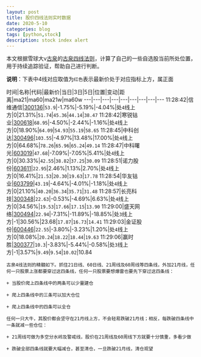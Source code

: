 ```yaml
---
layout: post
title: 股价四线法则实时数据
date: 2020-5-10
categories: blog
tags: [python,stock]
description: stock index alert
---
```



本文根据雪球大v[古泉](https://xueqiu.com/u/7148646888)的[古泉四线法则](https://xueqiu.com/7148646888/130498192)，计算了自己的一些自选股当前所处位置，用于持续追踪验证，帮助自己进行判断。

**说明**：下表中4线对应取值为`红色`表示最新价处于对应指标上方，属正面

时间|名称|代码|最新价|当日|3日|5日|位置|变动|距离|ma21|ma60|ma21w|ma60w
---|---|---|---|---|---|---|---|---
11:28:42|信维通信|[300136](https://xueqiu.com/S/SZ300136)|`53.9`|-1.75%|-5.19%|-4.04%|处`4`线上方|0|21.31%|`51.74`|`45.36`|`44.14`|`38.47`
11:28:42|寒锐钴业|[300618](https://xueqiu.com/S/SZ300618)|`68.95`|-4.50%|-2.44%|-1.16%|处`4`线上方|0|18.90%|`64.09`|`54.93`|`55.19`|`58.65`
11:28:45|中科创达|[300496](https://xueqiu.com/S/SZ300496)|`103.55`|-4.97%|13.48%|17.00%|处`4`线上方|0|64.68%|`78.26`|`65.96`|`65.24`|`49.14`
11:28:47|中科曙光|[603019](https://xueqiu.com/S/SH603019)|`47.68`|-7.09%|-7.05%|5.41%|处`4`线上方|0|30.33%|`42.55`|`38.82`|`37.25`|`30.09`
11:28:51|诺力股份|[603611](https://xueqiu.com/S/SH603611)|`22.95`|2.46%|1.13%|2.70%|处`4`线上方|0|16.41%|`21.53`|`20.30`|`19.63`|`17.78`
11:28:54|华友钴业|[603799](https://xueqiu.com/S/SH603799)|`43.19`|-4.64%|-4.01%|-1.18%|处`4`线上方|0|21.10%|`40.20`|`36.34`|`35.71`|`31.48`
11:28:57|长亮科技|[300348](https://xueqiu.com/S/SZ300348)|`22.63`|-0.53%|-4.69%|6.63%|处`4`线上方|0|34.56%|`19.53`|`17.66`|`17.15`|`13.90`
11:29:00|盛天网络|[300494](https://xueqiu.com/S/SZ300494)|`22.94`|-7.31%|-11.89%|-18.85%|处`3`线上方|-1|30.56%|23.68|`17.87`|`16.73`|`14.41`
11:29:03|金证股份|[600446](https://xueqiu.com/S/SH600446)|`22.55`|-3.80%|-3.23%|1.20%|处`4`线上方|0|18.08%|`20.24`|`18.22`|`18.44`|`19.63`
11:29:06|赢时胜|[300377](https://xueqiu.com/S/SZ300377)|`10.3`|-3.83%|-5.44%|-0.58%|处`3`线上方|-1|3.57%|`9.49`|`9.54`|`10.02`|10.84

```
古泉4线法则的精髓如下。抓住21日线、60日线、21周线及60周线等四条线，外加21月线，任何一只股票上涨都要穿过这四条线，任何一只股票要想爆雷也要先下穿过这四条线：

+ 当股价爬上四条线中的两条可以少量建仓

+ 爬上四条线中的三条可以加大仓位

+ 爬上四条线中的四条可以全仓

任何一只大牛，其股价都会坚守在21月线上方，不会轻易跌破21月线；相反，每跌破四条线中一条就减一些仓位：

+ 21周线可做为多空分水岭及警戒线，股价在21周线及60周线下方就要十分慎重，多看少做

+ 跌破全部四条线就要大幅减仓，甚至清仓，一旦跌破21月线，清仓观望
```